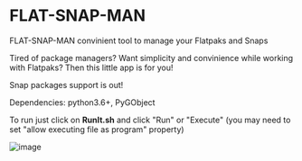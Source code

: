 # FLAT-SNAP-MAN
FLAT-SNAP-MAN convinient tool to manage your Flatpaks and Snaps

Tired of package managers? Want simplicity and convinience while working with Flatpaks?
Then this little app is for you!

Snap packages support is out!

Dependencies: python3.6+, PyGObject

To run just click on <b>RunIt.sh</b> and click "Run" or "Execute" 
(you may need to set "allow executing file as program" property)

![image](https://user-images.githubusercontent.com/119310712/206509774-12b51fec-6cc8-4f8a-9b71-9c2aa5791fa2.png)


